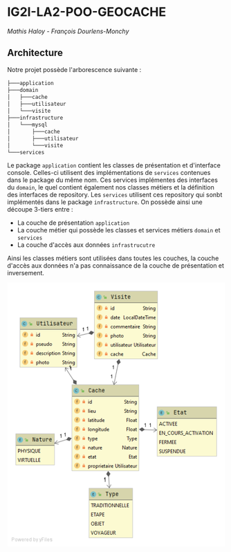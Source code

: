 # IG2I-LA2-POO-GEOCACHE
*Mathis Haloy - François Dourlens-Monchy*

## Architecture

Notre projet possède l'arborescence suivante : 

```
├───application
├───domain
│   ├───cache
│   ├───utilisateur
│   └───visite
├───infrastructure
│   └───mysql
│       ├───cache
│       ├───utilisateur
│       └───visite
└───services
```
Le package `application` contient les classes de présentation et d'interface console. Celles-ci utilisent des implémentations de `services` contenues dans le package du même nom.
Ces services implémentes des interfaces du `domain`, le quel contient également nos classes métiers et la définition des interfaces de repository. Les `services` utilisent ces repository qui sonbt implémentés dans le package `infrastructure`.
On possède ainsi une découpe 3-tiers entre :
+ La couche de présentation `application`
+ La couche métier qui possède les classes et services métiers `domain` et `services`
+ La couche d'accès aux données `infrastrucutre`

Ainsi les classes métiers sont utilisées dans toutes les couches, la couche d'accès aux données n'a pas connaissance de la couche de présentation et inversement.

![UML](CacheUML.png)


